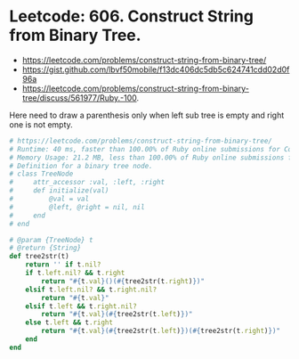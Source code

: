 # Leetcode: 606. Construct String from Binary Tree.

- https://leetcode.com/problems/construct-string-from-binary-tree/
- https://gist.github.com/lbvf50mobile/f13dc406dc5db5c624741cdd02d0f96a
- https://leetcode.com/problems/construct-string-from-binary-tree/discuss/561977/Ruby.-100.


Here need to draw a parenthesis only when left sub tree is empty and right one is not empty. 

```Ruby
# https://leetcode.com/problems/construct-string-from-binary-tree/
# Runtime: 40 ms, faster than 100.00% of Ruby online submissions for Construct String from Binary Tree.
# Memory Usage: 21.2 MB, less than 100.00% of Ruby online submissions for Construct String from Binary Tree.
# Definition for a binary tree node.
# class TreeNode
#     attr_accessor :val, :left, :right
#     def initialize(val)
#         @val = val
#         @left, @right = nil, nil
#     end
# end

# @param {TreeNode} t
# @return {String}
def tree2str(t)
    return '' if t.nil?
    if t.left.nil? && t.right
        return "#{t.val}()(#{tree2str(t.right)})"
    elsif t.left.nil? && t.right.nil?
        return "#{t.val}"
    elsif t.left && t.right.nil?
        return "#{t.val}(#{tree2str(t.left)})"
    else t.left && t.right
        return "#{t.val}(#{tree2str(t.left)})(#{tree2str(t.right)})"
    end
end
```